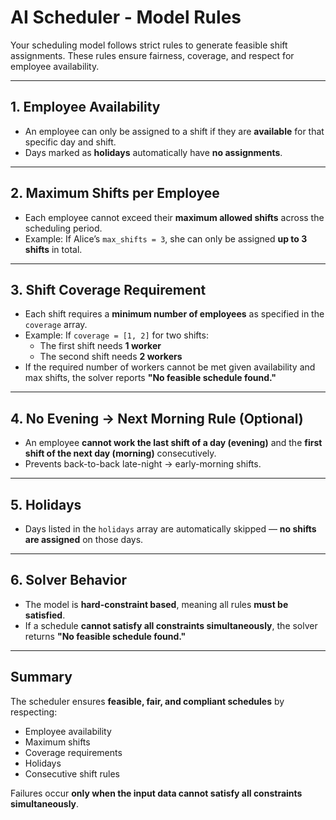 # AI Scheduler - Model Rules

Your scheduling model follows strict rules to generate feasible shift assignments. These rules ensure fairness, coverage, and respect for employee availability.

---

## 1. Employee Availability

- An employee can only be assigned to a shift if they are **available** for that specific day and shift.
- Days marked as **holidays** automatically have **no assignments**.

---

## 2. Maximum Shifts per Employee

- Each employee cannot exceed their **maximum allowed shifts** across the scheduling period.
- Example: If Alice’s `max_shifts = 3`, she can only be assigned **up to 3 shifts** in total.

---

## 3. Shift Coverage Requirement

- Each shift requires a **minimum number of employees** as specified in the `coverage` array.
- Example: If `coverage = [1, 2]` for two shifts:
  - The first shift needs **1 worker**
  - The second shift needs **2 workers**
- If the required number of workers cannot be met given availability and max shifts, the solver reports **"No feasible schedule found."**

---

## 4. No Evening → Next Morning Rule (Optional)

- An employee **cannot work the last shift of a day (evening)** and the **first shift of the next day (morning)** consecutively.
- Prevents back-to-back late-night → early-morning shifts.

---

## 5. Holidays

- Days listed in the `holidays` array are automatically skipped — **no shifts are assigned** on those days.

---

## 6. Solver Behavior

- The model is **hard-constraint based**, meaning all rules **must be satisfied**.
- If a schedule **cannot satisfy all constraints simultaneously**, the solver returns **"No feasible schedule found."**

---

## Summary

The scheduler ensures **feasible, fair, and compliant schedules** by respecting:

- Employee availability
- Maximum shifts
- Coverage requirements
- Holidays
- Consecutive shift rules

Failures occur **only when the input data cannot satisfy all constraints simultaneously**.
